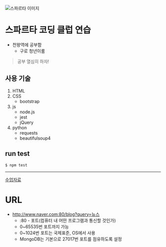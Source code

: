 ![스파르타 이미지](https://spartacodingclub.kr/static/v5/images/imageTan_Q&A.png)

# 스파르타 코딩 클럽 연습

* 천왕역에 공부함
    * 구로 청년이룸
   
> 공부 열심히 하자!
 
## 사용 기술

1. HTML
2. CSS
   * bootstrap
3. js
    * node.js
    * jest
    * jQuery
4. python
    * requests
    * beautifulsoup4

## run test

```shell
$ npm test
```

---
    
[수업자료](https://bit.ly/spataD)

# URL

* http://www.naver.com:80/blog?query=뉴스
   * :80 - 포트(컴퓨터 내 어떤 프로그램과 통신할 것인가)
   * 0~65535번 포트까지 가능
   * 0~1024번 포트는 국제표준, OS에서 사용
   * MongoDB는 기본으로 27017번 포트를 점유하도록 설정